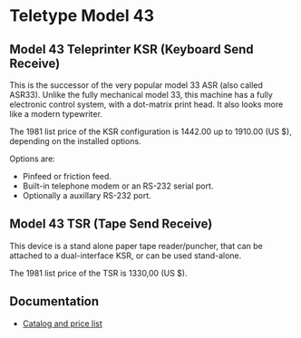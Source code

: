 # Teletype Model 43

## Model 43 Teleprinter KSR (Keyboard Send Receive)

This is the successor of the very popular model 33 ASR (also called ASR33). Unlike the fully mechanical model 33, this machine has a fully electronic control system, with a dot-matrix print head. It also looks more like a modern typewriter.

The 1981 list price of the KSR configuration is 1442.00 up to 1910.00 (US $), depending on the installed options.

Options are: 
- Pinfeed or friction feed.
- Built-in telephone modem or an RS-232 serial port.
- Optionally a auxillary RS-232 port.


## Model 43 TSR (Tape Send Receive)

This device is a stand alone paper tape reader/puncher, that can be attached to a dual-interface KSR, or can be used stand-alone.

The 1981 list price of the TSR is 1330,00 (US $).

## Documentation

- [Catalog and price list](TNM_Teletype_Corp_Catalog_of_various_products_198_20170801_0001.pdf)


